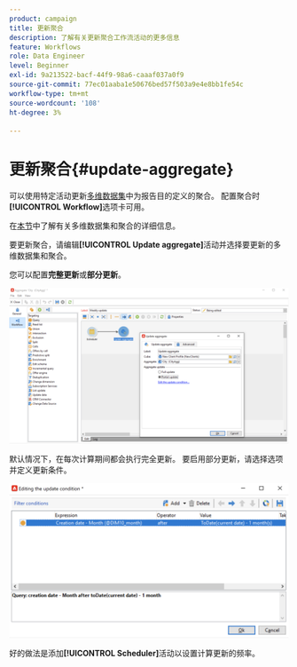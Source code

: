 ```yaml
---
product: campaign
title: 更新聚合
description: 了解有关更新聚合工作流活动的更多信息
feature: Workflows
role: Data Engineer
level: Beginner
exl-id: 9a213522-bacf-44f9-98a6-caaaf037a0f9
source-git-commit: 77ec01aaba1e50676bed57f503a9e4e8bb1fe54c
workflow-type: tm+mt
source-wordcount: '108'
ht-degree: 3%

---
```


# 更新聚合{#update-aggregate}

可以使用特定活动更新[多维数据集](../../v8/reporting/gs-cubes.md)中为报告目的定义的聚合。 配置聚合时&#x200B;**[!UICONTROL Workflow]**&#x200B;选项卡可用。

在[本节](../../v8/reporting/customize-cubes.md#calculate-and-use-aggregates)中了解有关多维数据集和聚合的详细信息。

要更新聚合，请编辑&#x200B;**[!UICONTROL Update aggregate]**&#x200B;活动并选择要更新的多维数据集和聚合。

您可以配置&#x200B;**完整更新**&#x200B;或&#x200B;**部分更新**。

![](assets/update-aggregate-details.png)

默认情况下，在每次计算期间都会执行完全更新。 要启用部分更新，请选择选项并定义更新条件。

![](assets/update-aggregate-partial.png)

好的做法是添加&#x200B;**[!UICONTROL Scheduler]**&#x200B;活动以设置计算更新的频率。
